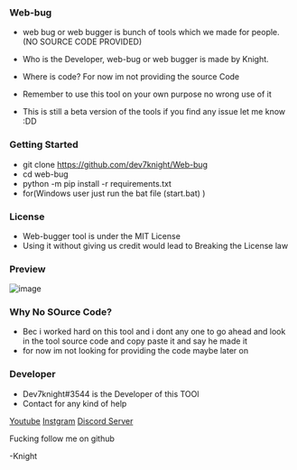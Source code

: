 ### Web-bug

- web bug or web bugger is bunch of tools which we made for people. (NO SOURCE CODE PROVIDED)

- Who is the Developer, web-bug or web bugger is made by Knight. 

- Where is code? For now im not providing the source Code 

- Remember to use this tool on your own purpose no wrong use of it

- This is still a beta version of the tools if you find any issue let me know :DD




### Getting Started
-  git clone https://github.com/dev7knight/Web-bug
- cd web-bug
- python -m pip install -r requirements.txt
- for(Windows user just run the bat file (start.bat) )


### License

- Web-bugger tool  is under the MIT License
- Using it without giving us credit would lead to Breaking the License law

### Preview
![image](https://cdn.discordapp.com/attachments/878588472242343936/912771067632816170/Capture_2021_11_23_20_26_09_422.png)

### Why No SOurce Code?
- Bec i worked hard on this tool and i dont any one to go ahead and look in the tool source code and copy paste it and say he made it
- for now im not looking for providing the code maybe later on

### Developer 
-  Dev7knight#3544 is the Developer of this TOOl
- Contact for any kind of help 

[Youtube](https://www.youtube.com/c/dev7knight)
[Instgram](https://www.instagram.com/dev7knight/)
[Discord Server](https://discord.gg/MVmDYSVdzF)

Fucking follow me on github 

-Knight


